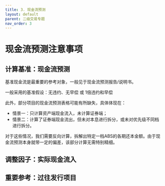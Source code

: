 ```yaml
---
title: 3. 现金流预测
layout: default
parent: 二级交易专题
nav_order: 3
---
```


# 现金流预测注意事项

## 计算基准：现金流预测

基准现金流是最重要的参考对象，一般见于现金流预测报告/说明书。

一般采用的基准假设：无违约、无早偿 或 1倍违约和早偿


此外，部分项目的现金流预测表格可能有所缺失，具体体现在：
- 情景一：只计算资产端现金流入，未计算证券端；
- 情景二：计算了证券端现金流出，但未对本息进行拆分，或未对优先级不同档进行拆分。

对于这些情况，我们需要反向计算，拆解出特定一档ABS的各期还本金额。由于现金流预测本身就带一定的偏差，该部分计算无需特别精细。

## 调整因子：实际现金流入


## 重要参考：过往发行项目

